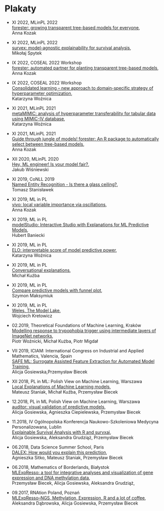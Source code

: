 # Plakaty

* XI 2022, MLinPL 2022 </br>
[forester: growing transparent tree-based models for everyone](2022_11_Anna_Kozak_forester_MLinPL.pdf), </br>
Anna Kozak

* XI 2022, MLinPL 2022 </br>
[survex: model-agnostic explainability for survival analysis](2022_11_Mikolaj_Spytek_MLinPL.pdf), </br>
Mikołaj Spytek

* IX 2022, COSEAL 2022 Workshop </br>
[forester: automated partner for planting transparent tree-based models](2022_09_Anna_Kozak_forester_COSEAL.pdf), </br>
Anna Kozak

* IX 2022, COSEAL 2022 Workshop </br>
[Consolidated learning – new approach to domain-specific strategy of hyperparameter optimization](2021_11_Katarzyna_Woznica_consolidated_learning_COSEAL.pdf), </br>
Katarzyna Woźnica

* XI 2021, MLinPL 2021 </br>
[metaMIMIC: analysis of hyperparameter transferability for tabular data using MIMIC-IV database](2021_11_Katarzyna_Woznica_metaMIMIC_MLinPL.pdf), </br>
Katarzyna Woźnica

* XI 2021, MLinPL 2021 </br>
[Guide through jungle of models! forester: An R package to automatically select between tree-based models](2021_11_Anna_Kozak_forester_MLinPL.pdf), </br>
Anna Kozak

* XII 2020, MLinPL 2020 </br>
[Hey, ML engineer! Is your model fair?](2020_12_Jakub_Wisniewski_Fairness_MLinPL.pdf), </br>
Jakub Wiśniewski

* XI 2019, CoNLL 2019 </br>
[Named Entity Recognition - Is there a glass ceiling?](2019_11_Tomasz_Stanislawek_NER_CoNLL.pdf), </br>
Tomasz Stanisławek

* XI 2019, ML in PL </br>
[vivo: local variable importance via oscillations](2019_11_Anna_Kozak_vivo_MLinPL.pdf), </br>
Anna Kozak

* XI 2019, ML in PL </br>
[modelStudio: Interactive Studio with Explanations for ML Predictive Models](2019_11_Hubert_Baniecki_modelStudio_MLinPL.pdf), </br>
Hubert Baniecki

* XI 2019, ML in PL </br>
[ELO: interpretable score of model predictive power](2019_11_Katarzyna_Woznica_Elo_MLinPL.pdf), </br>
Katarzyna Woźnica

* XI 2019, ML in PL </br>
[Conversational explanations](2019_11_Michal_Kuzba_XAIbot_MLinPL.pdf), </br>
Michał Kuźba

* XI 2019, ML in PL </br>
[Compare predictive models with funnel plot](2019_11_Szymon_Maksymiuk_DALEXtra_MLinPL.pdf), </br>
Szymon Maksymiuk

* XI 2019, ML in PL </br>
[Weles, The Model Lake](2019_11_Wojciech_Kretowicz_Weles_MLinPL.pdf), </br>
Wojciech Kretowicz

* 02.2019, Theoretical Foundations of Machine Learning, Kraków </br>
[Modelling response to trypophobia trigger using intermediate layers of ImageNet networks](2019_02_modelling_trypophobia.pdf), </br>
Piotr Woźnicki, Michał Kuźba, Piotr Migdał

* VII 2019, ICIAM: International Congress on Industrial and Applied Mathematics, Valencia, Spain </br>
[SAFE ML: Surrogate Assisted Feature Extraction for Automated Model Training](2019_07_SAFE.pdf), </br>
Alicja Gosiewska,Przemysław Biecek

* XII 2018, PL in ML: Polish View on Machine Learning, Warszawa </br>
[Local Explanations of Machine Learning models](2018_12_Local_Explanations.pdf), </br>
Mateusz Staniak, Michał Kuźba, Przemysław Biecek

* 12.2018, PL in ML Polish View on Machine Learning, Warszawa </br>
[auditor: visual validation of predictive models](2018_12_auditor.pdf), </br>
Alicja Gosiewska, Agnieszka Ciepielewska, Przemysław Biecek

* 11.2018, IV Ogólnopolska Konferencja Naukowo-Szkoleniowa Medycyna Personalizowana, Lublin </br>
[Explainable Survival Analysis with R and survxai](2018_12_survxai.pdf), </br>
Alicja Gosiewska, Aleksandra Grudziąż, Przemysław Biecek

* 06.2018, Data Science Summer School, Paris </br>
 [DALEX: How would you explain this prediction](2018_06_DALEX.pdf), </br>
Agnieszka Sitko, Mateusz Staniak, Przemysław Biecek

* 06.2018, Mathematics of Borderlands, Białystok </br>
[MLExpResso: a tool for integrative analyses and visualization of gene
expression and DNA methylation data](2018_06_MLExpResso.pdf), </br>
Przemysław Biecek, Alicja Gosiewska, Aleksandra Grudziąż, 

* 09.2017, RNAtion Poland, Poznań </br>
 [MLExpResso–NGS, Methylation, Expression, R and a lot of coffee](2017_09_MLExpResso.pdf), </br>
Aleksandra Dąbrowska, Alicja Gosiewska, Przemysław Biecek
